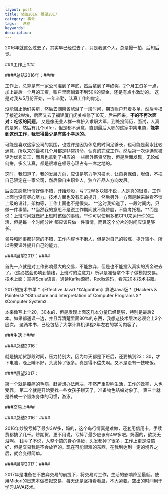 ```yaml
---
layout: post
title: 总结2016，展望2017
category: 事业
tags:	总结
keywords: 
description: 
---
```



2016年就这么过去了，其实早已经过去了，只是我这个人，总是慢一拍，后知后觉。

###工作上###

####总结2016年：####

工作上，总算是有一家公司混到了年底，然后拿到了年终奖，2个月工资多一点，加上最后一个月的工资，账户里面躺着不到50K的资金，还是有点小激动的。
这是对我从5月份开始，一年辛勤，认真工作的肯定。

没能阻止他们买房，然后去湖南省旅游了一段时间，期货账户开着多单，然后亏损了接近2W块，后面又去了福建厦门闭关禅修了10天，后来回来，**不的不再次面对：吃饭的问题。**
又是像无业人群一样挤入求职大军，到处投简历，面试，人真的是累，然后有几个offer，但是都不满意，直到最后入职的这家中集电商，**能拿到这份工作，我觉得最少是有些小幸运的。**

可能是喜欢这家公司的氛围，也或许是因为休息的时间足够长，也可能是薪水比较满意，所以来的最初几个月都是非常拼命，认真的完成工作。然后第一次评选就被评为优秀员工，而且也拿到了相应的
一些额外薪资奖励，但是后面发现，无论如何拼，多么认真，都是很难在领导心理占有一席之地的。

这时，我知道了，我的发展方向，应该是努力学习技术，让自身保值，增值，不把自己限定在一家公司，然后像自由职业人，独立产品人方向发展。

后面又感觉行情好像不错，开始炒股，亏了2W多块钱不说，人是真的很累，工作上面也没有尽心尽力。技术方面也没有质的提升，然后另外一方面是越来越看不惯上级的设计，架构等，工作上面也不是很爽。
**这时我知道了，一段时间内，只做一件事情。**当然我的意思不是说工作期间就不能炒股，不能考托福，**而是说：上班时间就做好上班时该做的事情。**你可以使用多核CPU来运行你的生活，但是每一个时间分片
都应该只做一件事情，而且这个分片的时间应该足够长。

领导和同事都非常的不错，工作内容也不磨人，但是对自己的锻炼，提升较小，所以需要课外提升自己的能力。

####展望2017：####

首先一点就是对工作影响最大的交易，不能放弃，但是也不能投入真实的资金进去了。（这必然会影响到情绪，上班时的注意力）所以是准备拿个本子做模拟交易。
技术上面：掌握Scala语言，通读Kafka源码，Redis源码，看完20本技术书籍。

 2017的技术书单
*《Effective Java》
*《Algorithm》算法Java版
*《Hackers & Painters》
*《Structure and Interpretation of Computer Programs 》
*《Computer System》

本来像写上个20，30本的，但是发现上面这几本分量已经足够，特别是最后2本。如果都通读一边，并且弄清楚里面80%的东西，我想这技术层次必须会上2个层次。
这两本书，已经包括了大学计算机课程2年左右的学习内容了。

###生活上###

####总结2016：

就是搞期货那段时间，压力特别大，因为每天都是下班后，还要搞到23：30，才下电脑，晚上睡不好，头发掉了很多。真是得不偿失啊。又不是没有一技吃饭。

####展望2017：

第一个就是腰痛的毛病，赶紧想办法解决，不然严重影响生活，工作的效率，人也受罪。
第二个就是开始要找一些女孩子聊天了，准备物色结婚对象了。
第三个就是养成一个锻炼身体的习惯，游泳。

###交易上###

####总结2016：####

2016年炒股亏掉了最少3W多，妈的，这个鸟行情真是难做，还套用信用卡，手续费都搞了几千。炒期货，更不用说，亏掉了最少应该有4W多吧。妈逼的，欲哭无泪啊。
钱亏了不说，人整个搞的身心俱疲，头发都掉了很多，工作上更是没搞好，但是交易我是不会放弃的。现在可能很难的东西，在我到达到一定的境界之后，就会变得简单。


####展望2017：####

2017年是准备在不放弃交易的前提下，将交易对工作，生活的影响降至最低。使用Midori的日志本做模拟交易，每天还是坚持看看盘，不大紧要。空出的时间用于学习JAVA技术。

